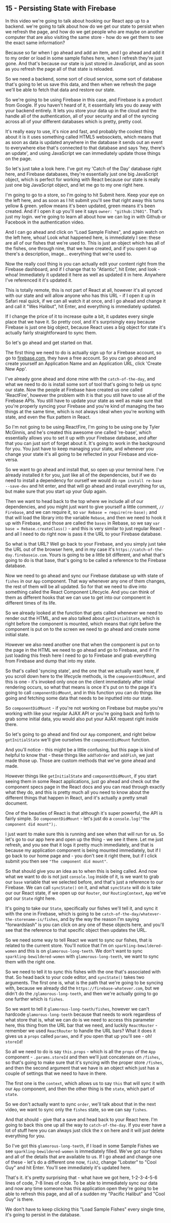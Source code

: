 ## 15 - Persisting State with Firebase

In this video we're going to talk about hooking our React app up to a backend.  we're going to talk about how do we get our state to persist when we refresh the page, and how do we get people who are maybe on another computer that are also visiting the same store - how do we get them to see the exact same information?

Because so far when I go ahead and add an item, and I go ahead and add it to my order or load in some sample fishes here, when I refresh they're just gone.  And that's because our state is just stored in JavaScript, and as soon as you refresh the page all of that state is reloaded.

So we need a backend, some sort of cloud service, some sort of database that's going to let us save this data, and then when we refresh the page we'll be able to fetch that data and restore our state.

So we're going to be using Firebase in this case, and Firebase is a product from Google.  If you haven't heard of it, it essentially lets you do away with your backend entirely.  It lets you store your data up in the cloud and the handle all of the authentication, all of your security and all of the syncing across all of your different databases which is pretty, pretty cool.

It's really easy to use, it's nice and fast, and probably the coolest thing about it is it uses something called HTML5 websockets, which means that as soon as data is updated anywhere in the database it sends out an event to everywhere else that's connected to that database and says 'hey, there's an update', and using JavaScript we can immediately update those things on the page.

So let's just take a look here.  I've got my 'Catch of the Day' database right here, and Firebase databases, they're essentially just one big JavaScript object, which is perfect for working with React because our state is really just one big JavaScript object, and let me go to my one right here.

I'm going to go to a store, so I'm going to hit Submit here.  Keep your eye on the left here, and as soon as I hit submit you'll see that right away this turns yellow & green.  yellow means it's been updated, green means it's been created.  And if I open it up you'll see it says `owner: "github:17601"`.  That's just my login.  we're going to learn all about how we can log in with Github or Facebook in the authentication video.

And I can go ahead and click on "Load Sample Fishes", and again watch on the left here, whoa!  Look what happened here, is immediately I see: these are all of our fishes that we're used to.  This is just an object which has all of the fishes, one through nine, that we have created, and if you open it up there's a description, image... everything that we're used to.

Now the really cool thing is you can actually edit your content right from the Firebase dashboard, and if I change that to "Atlantic", hit Enter, and look - whoa!  Immediately it updated it here as well as updated it in here.  Anywhere I've referenced it it's updated it.

This is totally remote, this is not part of React at all, however it's all synced with our state and will allow anyone who has this URL - if I open it up in Safari real quick, if we can all watch it at once, and I go ahead and change it and call it "Wes Halibut", hit Enter, and everything is immediately updated. 

If I change the price of it to increase quite a bit, it updates every single place that we have it.  So pretty cool, and it's surprisingly easy because Firebase is just one big object, because React uses a big object for state it's actually fairly straightforward to sync them.

So let's go ahead and get started on that.

The first thing we need to do is actually sign up for a Firebase account, so go to [firebase.com](http://www.firebase.com), they have a free account.  So you can go ahead and create yourself an Application Name and an Application URL, click 'Create New App'.

I've already gone ahead and done mine with the `catch-of-the-day`, and what we need to do is install some sort of tool that's going to help us sync our state.  Now the people at Firebase have created us one called 'ReactFire', however the problem with it is that you still have to use all of the Firebase APIs.  You still have to update your state as well as make sure that you're properly syncing your Firebase and you're kind of managing the two things at the same time, which is not always ideal when you're working with state, and even the flux pattern in React.

So I'm not going to be using ReactFire, I'm going to be using one by Tyler McGinnis, and he's created this awesome one called 're-base', which essentially allows you to set it up with your Firebase database, and after that you can just sort of forget about it.  It's going to work in the background for you.  You just have to keep managing your state, and whenever you change your state it's all going to be reflected in your Firebase and vice-versa.

So we want to go ahead and install that, so open up your terminal here.  I've already installed it for you, just like all of the dependencies, but if we do need to install a dependency for ourself we would do `npm install re-base --save-dev` and hit enter, and that will go ahead and install everything for us, but make sure that you start up your Gulp again.

Then we want to head back to the top where we include all of our dependencies, and you might just want to give yourself a little comment, `// Firebase`, and we can require it, so `var Rebase = require(re-base);` and that will load the library into the variable `Rebase`, and then we need to hook it up with Firebase, and those are called the `bases` in Rebase, so we say `var base = Rebase.createClass()` - and this is very similar to just regular React - and all I need to do right now is pass it the URL to your Firebase database.

So what is that URL?  Well go back to your Firebase, and you simply just take the URL out of the browser here, and in my case it's `https://catch-of-the-day.firebaseio.com`.  Yours is going to be a little bit different, and what that's going to do is that base, that's going to be called a reference to the Firebase database.

Now we need to go ahead and sync our Firebase database up with state of `fishes` in our `App` component.  That way whenever any one of them changes, the rest of them will be all updated.  So for that we need to dive into something called the React Component Lifecycle.  And you can think of them as different hooks that we can use to get into our component in different times of its life.

So we already looked at the function that gets called whenever we need to render out the HTML, and we also talked about `getInitialState`, which is right before the component is mounted, which means that right before the component is put on to the screen we need to go ahead and create some initial state.

However we also need another one that when the component is put on to the page in the HTML we need to go ahead and go to Firebase, and if I'm just loading this fresh here I need to go to Firebase and grab everything from Firebase and dump that into my state.

So that's called 'syncing state', and the one that we actually want here, if you scroll down here to the lifecycle methods, is the `componentDidMount`, and this is one - it's invoked only once on the client immediately after initial rendering occurs, so what that means is once it's put on to the page it's going to call `componentDidMount`, and in this function you can do things like going and fetching some data that needs to be inputted into our state.

So `componentDidMount` - if you're not working on Firebase but maybe you're working with like your regular AJAX API or you're going back and forth to grab some initial data, you would also put your AJAX request right inside there.

So let's going to go ahead and find our `App` component, and right below `getInitialState` we'll give ourselves the `componentDidMount` function.

And you'll notice - this might be a little confusing, but this page is kind of helpful to know that - these things like `addToOrder` and `addFish`, we just made those up.  Those are custom methods that we've gone ahead and made.

However things like `getInitialState` and `componentDidMount`, if you start seeing them in some React applications, just go ahead and check out the component specs page in the React docs and you can read through exactly what they do, and this is pretty much all you need to know about the different things that happen in React, and it's actually a pretty small document.

One of the beauties of React is that although it's super powerful, the API is fairly simple.  So `componentDidMount` - let's just do a `console.log("The component did mount");`.

I just want to make sure this is running and see when that will run for us.  So let's go to our app here and open up the thing - we see it there.  Let me just refresh, and you see that it logs it pretty much immediately, and that is because my application component is being mounted immediately, but if I go back to our home page and - you don't see it right there, but if I click submit you then see `"The component did mount"`.

So that should give you an idea as to when this is being called.  And now what we want to do is not just `console.log` inside of it, is we want to grab our `base` variable that we selected before, and that's just a reference to our Firebase.  We can call `syncState()` on it, and what `syncState` will do is take our our React state, if we open up our `Router`, our `RoutingContext`, `App` we've got our `State` right here.  

It's going to take our `State`, specifically our fishes we'll tell it, and sync it with the one in Firebase, which is going to be `catch-of-the-day/whatever-the-storename-is/fishes`, and by the way the reason I'm saying "forwardslash" is you can click on any one of these objects here, and you'll see that the reference to that specific object then updates the URL.  

So we need some way to tell React we want to sync our fishes, that is related to the current store. You'll notice that I'm on `sparkling-bewildered-women` and this is on `glamorous-long-teeth`.  We don't want to sync `sparkling-bewildered-women` with `glamorous-long-teeth`, we want to sync them with the right one.

So we need to tell it to sync this fishes with the one that's associated with that.  So head back to your code editor, and `syncState()` takes two arguments.  The first one is, what is the path that we're going to be syncing with, because we already did the `https://firebase-whatever.com`, but we didn't do the `/glamorous-long-teeth`, and then we're actually going to go one further which is `fishes`.

So we want to tell it `glamorous-long-teeth/fishes`, however we can't hardcode `glamorous-long-teeth` because that needs to work regardless of what store that is, what we can do is we need to access this parameter here, this thing from the URL bar that we need, and luckily `ReactRouter` - remember we used `ReactRouter` to handle the URL bars?  What it does it gives us a `props` called `params`, and if you open that up you'll see - oh!  `storeId`!

So all we need to do is say `this.props` - which is all the `props` of the `App` component - `.params.storeId` and then we'll just concatenate on `/fishes`, so that's going to make sure that it's syncing with the proper store `/fishes`, and then the second argument that we have is an object which just has a couple of settings that we need to have in there.

The first one is the `context`, which allows us to say `this` that will sync it with our `App` component, and then the other thing is the `state`, which part of `state`.

So we don't actually want to sync `order`, we'll talk about that in the next video, we want to sync only the `fishes` state, so we can say `fishes`.

And that should - give that a save and head back to your React here.  I'm going to back this one up all the way to `catch-of-the-day`.  If you ever have a lot of stuff here you can always just click the `X` on here and it will just delete everything for you.

So I've got this `glamorous-long-teeth`, if I load in some Sample Fishes we see `sparkling-bewildered-women` is immediately filled.  We've got our fishes and all of the details that are available to us.  If I go ahead and change one of these - let's do a different one now, `fish2`, change "Lobster" to "Cool Guy" and hit Enter.  You'll see immediately it's updated here.

That's it.  it's pretty surprising that - what have we got here, 1-2-3-4-5-6 lines of code, 7-8 lines of code.  To be able to immediately sync our data and now any time someone has this application open they're going to be able to refresh this page, and all of a sudden my "Pacific Halibut" and "Cool Guy" is there.

We don't have to keep clicking this "Load Sample Fishes" every single time, it's going to persist in the database.